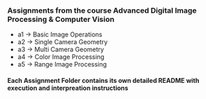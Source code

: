 ### Assignments from the course Advanced Digital Image Processing & Computer Vision

* a1 -> Basic Image Operations
* a2 -> Single Camera Geometry
* a3 -> Multi Camera Geometry
* a4 -> Color Image Processing
* a5 -> Range Image Processing

#### Each Assignment Folder contains its own detailed README with execution and interpreation instructions
